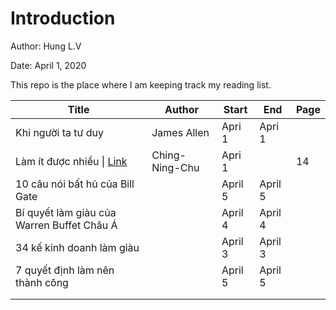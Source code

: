 # Introduction

Author: Hung L.V 

Date: April 1, 2020

This repo is the place where I am keeping track my reading list. 

| Title                                                        | Author         | Start   | End     | Page |
| ------------------------------------------------------------ | -------------- | ------- | ------- | ---- |
| Khi người ta tư duy                                          | James Allen    | Apri 1  | Apri 1  |      |
| Làm ít được nhiều \| [Link](https://sachvui.com/sachvui-686868666888/ebooks/2019/pdf/Sachvui.Com-lam-it-duoc-nhieu-chin-ning-chu.pdf) | Ching-Ning-Chu | Apri 1  |         | 14   |
| 10 câu nói bất hủ của Bill Gate                              |                | April 5 | April 5 |      |
| Bí quyết làm giàu của Warren Buffet Châu Á                   |                | April 4 | April 4 |      |
| 34 kế kinh doanh làm giàu                                    |                | April 3 | April 3 |      |
| 7 quyết định làm nên thành công                              |                | April 5 | April 5 |      |
|                                                              |                |         |         |      |
|                                                              |                |         |         |      |
